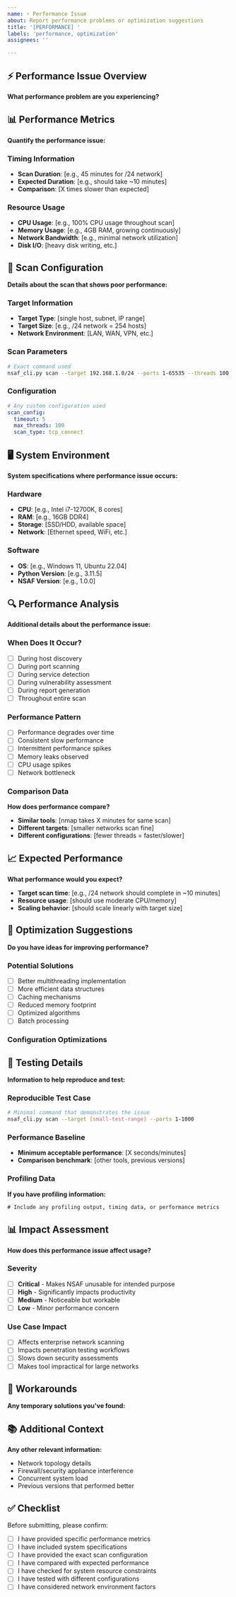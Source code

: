 ```yaml
---
name: ⚡ Performance Issue
about: Report performance problems or optimization suggestions
title: '[PERFORMANCE] '
labels: 'performance, optimization'
assignees: ''

---
```


## ⚡ Performance Issue Overview
**What performance problem are you experiencing?**
<!-- Describe the performance issue clearly -->

## 📊 Performance Metrics
**Quantify the performance issue:**

### Timing Information
- **Scan Duration**: [e.g., 45 minutes for /24 network]
- **Expected Duration**: [e.g., should take ~10 minutes]
- **Comparison**: [X times slower than expected]

### Resource Usage
- **CPU Usage**: [e.g., 100% CPU usage throughout scan]
- **Memory Usage**: [e.g., 4GB RAM, growing continuously]
- **Network Bandwidth**: [e.g., minimal network utilization]
- **Disk I/O**: [heavy disk writing, etc.]

## 🎯 Scan Configuration
**Details about the scan that shows poor performance:**

### Target Information
- **Target Type**: [single host, subnet, IP range]
- **Target Size**: [e.g., /24 network = 254 hosts]
- **Network Environment**: [LAN, WAN, VPN, etc.]

### Scan Parameters
```bash
# Exact command used
nsaf_cli.py scan --target 192.168.1.0/24 --ports 1-65535 --threads 100
```

### Configuration
```yaml
# Any custom configuration used
scan_config:
  timeout: 5
  max_threads: 100
  scan_type: tcp_connect
```

## 🖥️ System Environment
**System specifications where performance issue occurs:**

### Hardware
- **CPU**: [e.g., Intel i7-12700K, 8 cores]
- **RAM**: [e.g., 16GB DDR4]
- **Storage**: [SSD/HDD, available space]
- **Network**: [Ethernet speed, WiFi, etc.]

### Software
- **OS**: [e.g., Windows 11, Ubuntu 22.04]
- **Python Version**: [e.g., 3.11.5]
- **NSAF Version**: [e.g., 1.0.0]

## 🔍 Performance Analysis
**Additional details about the performance issue:**

### When Does It Occur?
- [ ] During host discovery
- [ ] During port scanning
- [ ] During service detection
- [ ] During vulnerability assessment
- [ ] During report generation
- [ ] Throughout entire scan

### Performance Pattern
- [ ] Performance degrades over time
- [ ] Consistent slow performance
- [ ] Intermittent performance spikes
- [ ] Memory leaks observed
- [ ] CPU usage spikes
- [ ] Network bottleneck

### Comparison Data
**How does performance compare?**
- **Similar tools**: [nmap takes X minutes for same scan]
- **Different targets**: [smaller networks scan fine]
- **Different configurations**: [fewer threads = faster/slower]

## 📈 Expected Performance
**What performance would you expect?**
- **Target scan time**: [e.g., /24 network should complete in ~10 minutes]
- **Resource usage**: [should use moderate CPU/memory]
- **Scaling behavior**: [should scale linearly with target size]

## 🔧 Optimization Suggestions
**Do you have ideas for improving performance?**

### Potential Solutions
- [ ] Better multithreading implementation
- [ ] More efficient data structures
- [ ] Caching mechanisms
- [ ] Reduced memory footprint
- [ ] Optimized algorithms
- [ ] Batch processing

### Configuration Optimizations
<!-- Suggest configuration changes that might help -->

## 🧪 Testing Details
**Information to help reproduce and test:**

### Reproducible Test Case
```bash
# Minimal command that demonstrates the issue
nsaf_cli.py scan --target [small-test-range] --ports 1-1000
```

### Performance Baseline
- **Minimum acceptable performance**: [X seconds/minutes]
- **Comparison benchmark**: [other tools, previous versions]

### Profiling Data
**If you have profiling information:**
```
# Include any profiling output, timing data, or performance metrics
```

## 📊 Impact Assessment
**How does this performance issue affect usage?**

### Severity
- [ ] **Critical** - Makes NSAF unusable for intended purpose
- [ ] **High** - Significantly impacts productivity
- [ ] **Medium** - Noticeable but workable
- [ ] **Low** - Minor performance concern

### Use Case Impact
- [ ] Affects enterprise network scanning
- [ ] Impacts penetration testing workflows
- [ ] Slows down security assessments
- [ ] Makes tool impractical for large networks

## 🔄 Workarounds
**Any temporary solutions you've found:**
<!-- Describe configuration changes, alternative approaches, etc. -->

## 📚 Additional Context
**Any other relevant information:**
- Network topology details
- Firewall/security appliance interference
- Concurrent system load
- Previous versions that performed better

## ✅ Checklist
Before submitting, please confirm:
- [ ] I have provided specific performance metrics
- [ ] I have included system specifications
- [ ] I have provided the exact scan configuration
- [ ] I have compared with expected performance
- [ ] I have checked for system resource constraints
- [ ] I have tested with different configurations
- [ ] I have considered network environment factors
